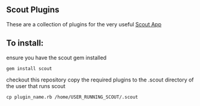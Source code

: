 ## Scout Plugins

These are a collection of plugins for the very useful [Scout App](http://scoutapp.com)

## To install:

ensure you have the scout gem installed
```
gem install scout
```
	
checkout this repository 
copy the required plugins to the .scout directory of the user that runs scout

```
cp plugin_name.rb /home/USER_RUNNING_SCOUT/.scout 
```
